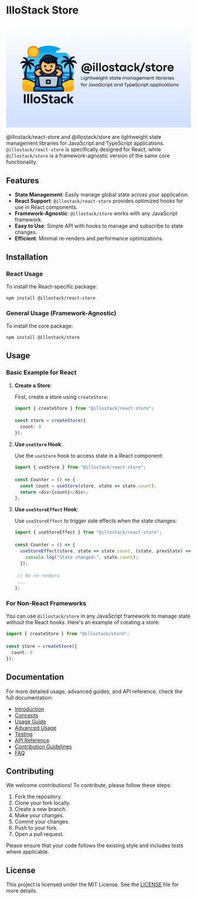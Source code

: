 # IlloStack Store

![alt text](./docs/@illostackstore.png)

@illostack/react-store and @illostack/store are lightweight state management libraries for JavaScript and TypeScript applications. `@illostack/react-store` is specifically designed for React, while `@illostack/store` is a framework-agnostic version of the same core functionality.

## Features

- **State Management**: Easily manage global state across your application.
- **React Support**: `@illostack/react-store` provides optimized hooks for use in React components.
- **Framework-Agnostic**: `@illostack/store` works with any JavaScript framework.
- **Easy to Use**: Simple API with hooks to manage and subscribe to state changes.
- **Efficient**: Minimal re-renders and performance optimizations.

## Installation

### React Usage

To install the React-specific package:

```bash
npm install @illostack/react-store
```

### General Usage (Framework-Agnostic)

To install the core package:

```bash
npm install @illostack/store
```

## Usage

### Basic Example for React

1. **Create a Store**:
   
   First, create a store using `createStore`:

   ```ts
   import { createStore } from "@illostack/react-store";

   const store = createStore({
     count: 0
   });
   ```

2. **Use `useStore` Hook**:

   Use the `useStore` hook to access state in a React component:

   ```ts
   import { useStore } from "@illostack/react-store";

   const Counter = () => {
     const count = useStore(store, state => state.count);
     return <div>{count}</div>;
   };
   ```

3. **Use `useStoreEffect` Hook**:

   Use `useStoreEffect` to trigger side effects when the state changes:

   ```ts
   import { useStoreEffect } from "@illostack/react-store";

   const Counter = () => {
     useStoreEffect(store, state => state.count, (state, prevState) => {
       console.log("State changed:", state.count);
     });

    // No re-renders
    ...
   };
   ```

### For Non-React Frameworks

You can use `@illostack/store` in any JavaScript framework to manage state without the React hooks. Here's an example of creating a store:

```ts
import { createStore } from "@illostack/store";

const store = createStore({
  count: 0
});
```

## Documentation

For more detailed usage, advanced guides, and API reference, check the full documentation:

- [Introduction](docs/introduction.md)
- [Concepts](docs/concepts.md)
- [Usage Guide](docs/usage-guide.md)
- [Advanced Usage](docs/advanced.md)
- [Testing](docs/testing.md)
- [API Reference](docs/api-reference.md)
- [Contribution Guidelines](docs/contribution.md)
- [FAQ](docs/faq.md)

## Contributing

We welcome contributions! To contribute, please follow these steps:

1. Fork the repository.
2. Clone your fork locally.
3. Create a new branch.
4. Make your changes.
5. Commit your changes.
6. Push to your fork.
7. Open a pull request.

Please ensure that your code follows the existing style and includes tests where applicable.

## License

This project is licensed under the MIT License. See the [LICENSE](LICENSE) file for more details.
